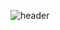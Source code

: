 ![header](https://capsule-render.vercel.app/api?type=wave&color=timeGradient&height=300&section=header&text=nohsihyun's%20GitHub&fontSize=90)

